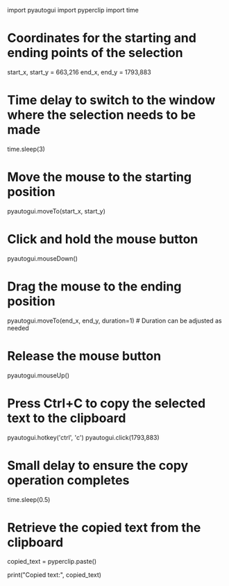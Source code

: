 import pyautogui
import pyperclip
import time

# Coordinates for the starting and ending points of the selection
start_x, start_y = 663,216 
end_x, end_y = 1793,883

# Time delay to switch to the window where the selection needs to be made
time.sleep(3)

# Move the mouse to the starting position
pyautogui.moveTo(start_x, start_y)

# Click and hold the mouse button
pyautogui.mouseDown()

# Drag the mouse to the ending position
pyautogui.moveTo(end_x, end_y, duration=1)  # Duration can be adjusted as needed

# Release the mouse button
pyautogui.mouseUp()

# Press Ctrl+C to copy the selected text to the clipboard
pyautogui.hotkey('ctrl', 'c')
pyautogui.click(1793,883)

# Small delay to ensure the copy operation completes
time.sleep(0.5)

# Retrieve the copied text from the clipboard
copied_text = pyperclip.paste()

print("Copied text:", copied_text)
